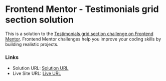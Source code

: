 # Frontend Mentor - Testimonials grid section solution

This is a solution to the [Testimonials grid section challenge on Frontend Mentor](https://www.frontendmentor.io/challenges/testimonials-grid-section-Nnw6J7Un7). Frontend Mentor challenges help you improve your coding skills by building realistic projects. 

### Links

- Solution URL: [Solution URL ](https://github.com/saminstein/Testimonial-grid-section-)
- Live Site URL: [Live URL](https://saminstein.github.io/Testimonial-grid-section-/)